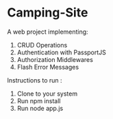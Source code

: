 # Camping-Site

A web project implementing: 
1. CRUD Operations
2. Authentication with PassportJS
3. Authorization Middlewares
4. Flash Error Messages 

Instructions to run :
1. Clone to your system
2. Run npm install
3. Run node app.js

